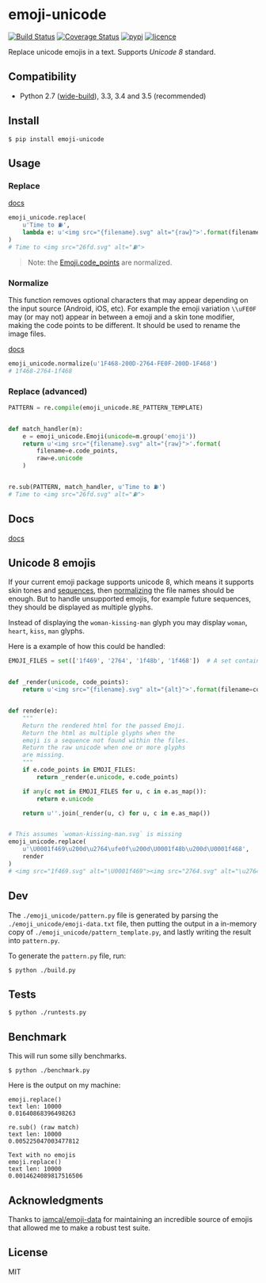 # emoji-unicode

[![Build Status](https://img.shields.io/travis/nitely/emoji-unicode.svg?style=flat-square)](https://travis-ci.org/nitely/emoji-unicode)
[![Coverage Status](https://img.shields.io/coveralls/nitely/emoji-unicode.svg?style=flat-square)](https://coveralls.io/r/nitely/emoji-unicode)
[![pypi](https://img.shields.io/pypi/v/emoji-unicode.svg?style=flat-square)](https://pypi.python.org/pypi/emoji-unicode)
[![licence](https://img.shields.io/pypi/l/emoji-unicode.svg?style=flat-square)](https://raw.githubusercontent.com/nitely/emoji-unicode/master/LICENSE)

Replace unicode emojis in a text. Supports *Unicode 8* standard.

## Compatibility

* Python 2.7 ([wide-build](http://emoji-unicode.readthedocs.org/en/latest/python2.html)),
3.3, 3.4 and 3.5 (recommended)

## Install

```
$ pip install emoji-unicode
```

## Usage

### Replace

[docs](http://emoji-unicode.readthedocs.org/en/latest/api.html#emoji_unicode.replace)

```python
emoji_unicode.replace(
    u'Time to ⛽',
    lambda e: u'<img src="{filename}.svg" alt="{raw}">'.format(filename=e.code_points, raw=e.unicode)
)
# Time to <img src="26fd.svg" alt="⛽">
```

> Note: the [Emoji.code_points](http://emoji-unicode.readthedocs.org/en/latest/api.html#emoji_unicode.Emoji.code_points) are normalized.

### Normalize

This function removes optional characters that may appear depending on
the input source (Android, iOS, etc). For example the emoji variation `\\uFE0F`
may (or may not) appear in between a emoji and a skin tone modifier,
making the code points to be different. It should be used
to rename the image files.

[docs](http://emoji-unicode.readthedocs.org/en/latest/api.html#emoji_unicode.normalize)

```python
emoji_unicode.normalize(u'1F468-200D-2764-FE0F-200D-1F468')
# 1f468-2764-1f468
```

### Replace (advanced)

```python
PATTERN = re.compile(emoji_unicode.RE_PATTERN_TEMPLATE)


def match_handler(m):
    e = emoji_unicode.Emoji(unicode=m.group('emoji'))
    return u'<img src="{filename}.svg" alt="{raw}">'.format(
        filename=e.code_points,
        raw=e.unicode
    )


re.sub(PATTERN, match_handler, u'Time to ⛽')
# Time to <img src="26fd.svg" alt="⛽">
```

## Docs

[docs](http://emoji-unicode.readthedocs.org/en/latest/)

## Unicode 8 emojis

If your current emoji package supports unicode 8,
which means it supports skin tones and [sequences](http://unicode.org/reports/tr51/),
then [normalizing](https://github.com/nitely/emoji-unicode#normalize) the file names
should be enough. But to handle unsupported emojis, for example future sequences,
they should be displayed as multiple glyphs.

Instead of displaying the `woman-kissing-man` glyph you may
display `woman`, `heart`, `kiss`, `man` glyphs.

Here is a example of how this could be handled:

```python
EMOJI_FILES = set(['1f469', '2764', '1f48b', '1f468'])  # A set containing the emoji file names


def _render(unicode, code_points):
    return u'<img src="{filename}.svg" alt="{alt}">'.format(filename=code_points, alt=unicode)


def render(e):
    """
    Return the rendered html for the passed Emoji.
    Return the html as multiple glyphs when the
    emoji is a sequence not found within the files.
    Return the raw unicode when one or more glyphs
    are missing.
    """
    if e.code_points in EMOJI_FILES:
        return _render(e.unicode, e.code_points)

    if any(c not in EMOJI_FILES for u, c in e.as_map()):
        return e.unicode

    return u''.join(_render(u, c) for u, c in e.as_map())


# This assumes `woman-kissing-man.svg` is missing
emoji_unicode.replace(
    u'\U0001f469\u200d\u2764\ufe0f\u200d\U0001f48b\u200d\U0001f468',
    render
)
# <img src="1f469.svg" alt="\U0001f469"><img src="2764.svg" alt="\u2764"> ...
```

## Dev

The `./emoji_unicode/pattern.py` file is generated
by parsing the `./emoji_unicode/emoji-data.txt` file,
then putting the output in a in-memory copy of
`./emoji_unicode/pattern_template.py`, and lastly
writing the result into `pattern.py`.

To generate the `pattern.py` file, run:

```
$ python ./build.py
```

## Tests

```
$ python ./runtests.py
```

## Benchmark

This will run some silly benchmarks.

```
$ python ./benchmark.py
```

Here is the output on my machine:

```
emoji.replace()
text len: 10000
0.01640868396498263

re.sub() (raw match)
text len: 10000
0.005225047003477812

Text with no emojis
emoji.replace()
text len: 10000
0.0014624089817516506
```

## Acknowledgments

Thanks to [iamcal/emoji-data](https://github.com/iamcal/emoji-data)
for maintaining an incredible source of emojis that allowed me
to make a robust test suite.

## License
MIT
